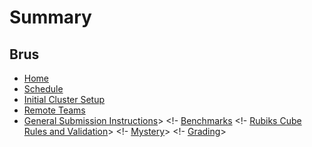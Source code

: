 # Summary
## Brus
- [Home](./main.md)
- [Schedule](./sched.md)
- [Initial Cluster Setup](./setup.md)
- [Remote Teams](./hybrid.md)
- [General Submission Instructions](./submission.md)>
<!- [Benchmarks](benchmark.md)
<!- [Rubiks Cube Rules and Validation](./rubiks.md)>
<!- [Mystery](./mystery.md)>
<!- [Grading](./grading.md)>
